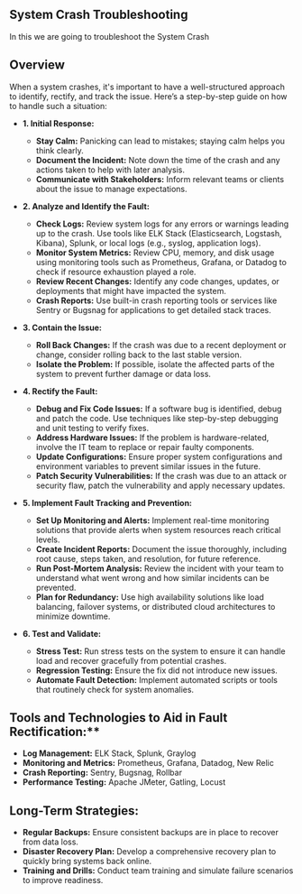 ## System Crash Troubleshooting
In this we are going to troubleshoot the System Crash

## Overview
When a system crashes, it's important to have a well-structured approach to identify, rectify, and track the issue. Here’s a step-by-step guide on how to handle such a situation:

- **1. Initial Response:**
  - **Stay Calm:** Panicking can lead to mistakes; staying calm helps you think clearly.
  - **Document the Incident:** Note down the time of the crash and any actions taken to help with later analysis.
  - **Communicate with Stakeholders:** Inform relevant teams or clients about the issue to manage expectations.
 
- **2. Analyze and Identify the Fault:**
  - **Check Logs:** Review system logs for any errors or warnings leading up to the crash. Use tools like ELK Stack (Elasticsearch, Logstash, Kibana), Splunk, or local logs (e.g., syslog, application logs).
  - **Monitor System Metrics:** Review CPU, memory, and disk usage using monitoring tools such as Prometheus, Grafana, or Datadog to check if resource exhaustion played a role.
  - **Review Recent Changes:** Identify any code changes, updates, or deployments that might have impacted the system.
  - **Crash Reports:** Use built-in crash reporting tools or services like Sentry or Bugsnag for applications to get detailed stack traces.
 
- **3. Contain the Issue:**
  - **Roll Back Changes:** If the crash was due to a recent deployment or change, consider rolling back to the last stable version.
  - **Isolate the Problem:** If possible, isolate the affected parts of the system to prevent further damage or data loss.
 
- **4. Rectify the Fault:**
  - **Debug and Fix Code Issues:** If a software bug is identified, debug and patch the code. Use techniques like step-by-step debugging and unit testing to verify fixes.
  - **Address Hardware Issues:** If the problem is hardware-related, involve the IT team to replace or repair faulty components.
  - **Update Configurations:** Ensure proper system configurations and environment variables to prevent similar issues in the future.
  - **Patch Security Vulnerabilities:** If the crash was due to an attack or security flaw, patch the vulnerability and apply necessary updates.
 
- **5. Implement Fault Tracking and Prevention:**
  - **Set Up Monitoring and Alerts:** Implement real-time monitoring solutions that provide alerts when system resources reach critical levels.
  - **Create Incident Reports:** Document the issue thoroughly, including root cause, steps taken, and resolution, for future reference.
  - **Run Post-Mortem Analysis:** Review the incident with your team to understand what went wrong and how similar incidents can be prevented.
  - **Plan for Redundancy:** Use high availability solutions like load balancing, failover systems, or distributed cloud architectures to minimize downtime.
 
- **6. Test and Validate:**
  - **Stress Test:** Run stress tests on the system to ensure it can handle load and recover gracefully from potential crashes.
  - **Regression Testing:** Ensure the fix did not introduce new issues.
  - **Automate Fault Detection:** Implement automated scripts or tools that routinely check for system anomalies.

## Tools and Technologies to Aid in Fault Rectification:**
  - **Log Management:** ELK Stack, Splunk, Graylog
  - **Monitoring and Metrics:** Prometheus, Grafana, Datadog, New Relic
  - **Crash Reporting:** Sentry, Bugsnag, Rollbar
  - **Performance Testing:** Apache JMeter, Gatling, Locust
 
## Long-Term Strategies:
  - **Regular Backups:** Ensure consistent backups are in place to recover from data loss.
  - **Disaster Recovery Plan:** Develop a comprehensive recovery plan to quickly bring systems back online.
  - **Training and Drills:** Conduct team training and simulate failure scenarios to improve readiness.
